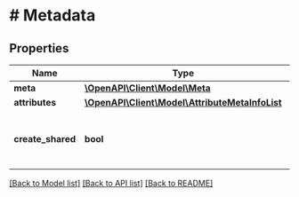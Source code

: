 # # Metadata

## Properties

Name | Type | Description | Notes
------------ | ------------- | ------------- | -------------
**meta** | [**\OpenAPI\Client\Model\Meta**](Meta.md) |  | [optional]
**attributes** | [**\OpenAPI\Client\Model\AttributeMetaInfoList**](AttributeMetaInfoList.md) |  | [optional]
**create_shared** | **bool** | Создавать новые документы с общим доступом | [optional]

[[Back to Model list]](../../README.md#models) [[Back to API list]](../../README.md#endpoints) [[Back to README]](../../README.md)
